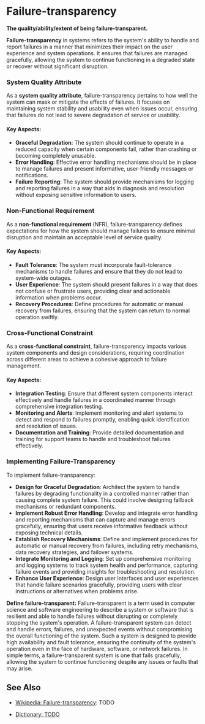 # Failure-transparency

**The quality/ability/extent of being failure-transparent.**

<span data-chatgpt-prompt="failure-transparency + template">

**Failure-transparency** in systems refers to the system's ability to handle and report failures in a manner that minimizes their impact on the user experience and system operations. It ensures that failures are managed gracefully, allowing the system to continue functioning in a degraded state or recover without significant disruption.

### System Quality Attribute

As a **system quality attribute**, failure-transparency pertains to how well the system can mask or mitigate the effects of failures. It focuses on maintaining system stability and usability even when issues occur, ensuring that failures do not lead to severe degradation of service or usability.

#### Key Aspects:
- **Graceful Degradation**: The system should continue to operate in a reduced capacity when certain components fail, rather than crashing or becoming completely unusable.
- **Error Handling**: Effective error handling mechanisms should be in place to manage failures and present informative, user-friendly messages or notifications.
- **Failure Reporting**: The system should provide mechanisms for logging and reporting failures in a way that aids in diagnosis and resolution without exposing sensitive information to users.

### Non-Functional Requirement

As a **non-functional requirement** (NFR), failure-transparency defines expectations for how the system should manage failures to ensure minimal disruption and maintain an acceptable level of service quality.

#### Key Aspects:
- **Fault Tolerance**: The system must incorporate fault-tolerance mechanisms to handle failures and ensure that they do not lead to system-wide outages.
- **User Experience**: The system should present failures in a way that does not confuse or frustrate users, providing clear and actionable information when problems occur.
- **Recovery Procedures**: Define procedures for automatic or manual recovery from failures, ensuring that the system can return to normal operation swiftly.

### Cross-Functional Constraint

As a **cross-functional constraint**, failure-transparency impacts various system components and design considerations, requiring coordination across different areas to achieve a cohesive approach to failure management.

#### Key Aspects:
- **Integration Testing**: Ensure that different system components interact effectively and handle failures in a coordinated manner through comprehensive integration testing.
- **Monitoring and Alerts**: Implement monitoring and alert systems to detect and respond to failures promptly, enabling quick identification and resolution of issues.
- **Documentation and Training**: Provide detailed documentation and training for support teams to handle and troubleshoot failures effectively.

### Implementing Failure-Transparency

To implement failure-transparency:
- **Design for Graceful Degradation**: Architect the system to handle failures by degrading functionality in a controlled manner rather than causing complete system failure. This could involve designing fallback mechanisms or redundant components.
- **Implement Robust Error Handling**: Develop and integrate error handling and reporting mechanisms that can capture and manage errors gracefully, ensuring that users receive informative feedback without exposing technical details.
- **Establish Recovery Mechanisms**: Define and implement procedures for automatic or manual recovery from failures, including retry mechanisms, data recovery strategies, and failover systems.
- **Integrate Monitoring and Logging**: Set up comprehensive monitoring and logging systems to track system health and performance, capturing failure events and providing insights for troubleshooting and resolution.
- **Enhance User Experience**: Design user interfaces and user experiences that handle failure scenarios gracefully, providing users with clear instructions or alternatives when problems arise.

</span>

**Define failure-transparent:** <span data-chatgpt-prompt="define failure-transparent (computers and software)">Failure-transparent is a term used in computer science and software engineering to describe a system or software that is resilient and able to handle failures without disrupting or completely stopping the system's operation. A failure-transparent system can detect and handle errors, failures, and unexpected events without compromising the overall functioning of the system. Such a system is designed to provide high availability and fault tolerance, ensuring the continuity of the system's operation even in the face of hardware, software, or network failures. In simple terms, a failure-transparent system is one that fails gracefully, allowing the system to continue functioning despite any issues or faults that may arise.</span>

## See Also

* [Wikipedia: Failure-transparency](https://wikipedia.org/wiki/Failure_transparency): TODO

* [Dictionary: TODO](TODO)

